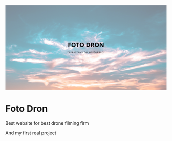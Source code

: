 ![cover](./public/foto-dron.png)

# Foto Dron

Best website for best drone filming firm

And my first real project
